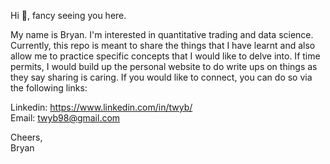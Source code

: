 Hi 🤙, fancy seeing you here.

My name is Bryan. I'm interested in quantitative trading and data science. Currently, this repo is meant to share the things that I have learnt and also allow me to practice specific concepts that I would like to delve into. If time permits, I would build up the personal website to do write ups on things as they say sharing is caring. If you would like to connect, you can do so via the following links:

Linkedin: https://www.linkedin.com/in/twyb/
<br>
Email: twyb98@gmail.com
<br>

Cheers,
<br>
Bryan

<!---
respice-finem/respice-finem is a ✨ special ✨ repository because its `README.md` (this file) appears on your GitHub profile.
You can click the Preview link to take a look at your changes.
--->
